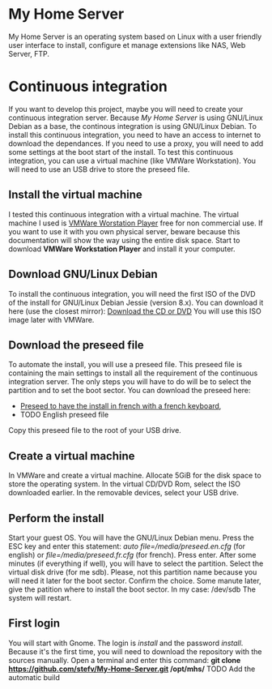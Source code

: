 # My Home Server
My Home Server is an operating system based on Linux with a user friendly user interface to install, configure et manage extensions like NAS, Web Server, FTP.
# Continuous integration
If you want to develop this project, maybe you will need to create your continuous integration server. Because _My Home Server_ is using GNU/Linux Debian as a base, the continous integration is using GNU/Linux Debian. To install this continuous integration, you need to have an access to internet to download the dependances. If you need to use a proxy, you will need to add some settings at the boot start of the install.
To test this continuous integration, you can use a virtual machine (like VMWare Workstation). You will need to use an USB drive to store the preseed file.
## Install the virtual machine
I tested this continuous integration with a virtual machine. The virtual machine I used is [VMWare Worstation Player](http://www.vmware.com/products/player/playerpro-evaluation.html) free for non commercial use. If you want to use it with you own physical server, beware because this documentation will show the way using the entire disk space.
Start to download __VMWare Workstation Player__ and install it your computer.
## Download GNU/Linux Debian
To install the continuous integration, you will need the first ISO of the DVD of the install for GNU/Linux Debian Jessie (version 8.x). You can download it here (use the closest mirror): [Download the CD or DVD](https://www.debian.org/CD/http-ftp/#stable)
You will use this ISO image later with VMWare.
## Download the preseed file
To automate the install, you will use a preseed file. This preseed file is containing the main settings to install all the requirement of the continuous integration server. The only steps you will have to do will be to select the partition and to set the boot sector. You can download the preseed here:
* [Preseed to have the install in french with a french keyboard](https://github.com/stefv/My-Home-Server/blob/develop/develop/preseed.fr.cfg),
* TODO English preseed file

Copy this preseed file to the root of your USB drive.
## Create a virtual machine
In VMWare and create a virtual machine. Allocate 5GiB for the disk space to store the operating system. In the virtual CD/DVD Rom, select the ISO downloaded earlier. In the removable devices, select your USB drive.
## Perform the install
Start your guest OS. You will have the GNU/Linux Debian menu. Press the ESC key and enter this statement: _auto file=/media/preseed.en.cfg_ (for english) or _file=/media/preseed.fr.cfg_ (for french). Press enter.
After some minutes (if everything if well), you will have to select the partition. Select the virtual disk drive (for me sdb). Please, not this partition name because you will need it later for the boot sector. Confirm the choice.
Some manute later, give the patition where to install the boot sector. In my case: /dev/sdb
The system will restart.
## First login
You will start with Gnome. The login is _install_ and the password _install_. Because it's the first time, you will need to download the repository with the sources manually. Open a terminal and enter this command: __git clone https://github.com/stefv/My-Home-Server.git /opt/mhs/__
TODO Add the automatic build

